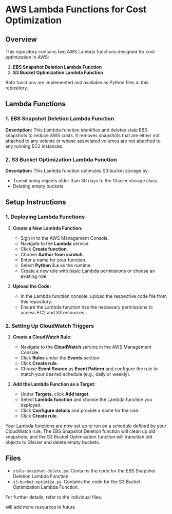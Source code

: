 # AWS Lambda Functions for Cost Optimization

## Overview

This repository contains two AWS Lambda functions designed for cost optimization in AWS:

1. **EBS Snapshot Deletion Lambda Function**
2. **S3 Bucket Optimization Lambda Function**

Both functions are implemented and available as Python files in this repository.

## Lambda Functions

### 1. EBS Snapshot Deletion Lambda Function

**Description:**
This Lambda function identifies and deletes stale EBS snapshots to reduce AWS costs. It removes snapshots that are either not attached to any volume or whose associated volumes are not attached to any running EC2 instances.

### 2. S3 Bucket Optimization Lambda Function

**Description:**
This Lambda function optimizes S3 bucket storage by:
- Transitioning objects older than 30 days to the Glacier storage class.
- Deleting empty buckets.

## Setup Instructions

### 1. Deploying Lambda Functions

1. **Create a New Lambda Function:**
   - Sign in to the AWS Management Console.
   - Navigate to the **Lambda** service.
   - Click **Create function**.
   - Choose **Author from scratch**.
   - Enter a name for your function.
   - Select **Python 3.x** as the runtime.
   - Create a new role with basic Lambda permissions or choose an existing role.

2. **Upload the Code:**
   - In the Lambda function console, upload the respective code file from this repository.
   - Ensure the Lambda function has the necessary permissions to access EC2 and S3 resources.

### 2. Setting Up CloudWatch Triggers

1. **Create a CloudWatch Rule:**
   - Navigate to the **CloudWatch** service in the AWS Management Console.
   - Click **Rules** under the **Events** section.
   - Click **Create rule**.
   - Choose **Event Source** as **Event Pattern** and configure the rule to match your desired schedule (e.g., daily or weekly).

2. **Add the Lambda Function as a Target:**
   - Under **Targets**, click **Add target**.
   - Select **Lambda function** and choose the Lambda function you deployed.
   - Click **Configure details** and provide a name for the rule.
   - Click **Create rule**.

Your Lambda functions are now set up to run on a schedule defined by your CloudWatch rule. The EBS Snapshot Deletion function will clean up old snapshots, and the S3 Bucket Optimization function will transition old objects to Glacier and delete empty buckets.

## Files

- `stale-snapshot-delete.py`: Contains the code for the EBS Snapshot Deletion Lambda Function.
- `s3-bucket-optimize.py`: Contains the code for the S3 Bucket Optimization Lambda Function.

For further details, refer to the individual files.

will add more resources in future
